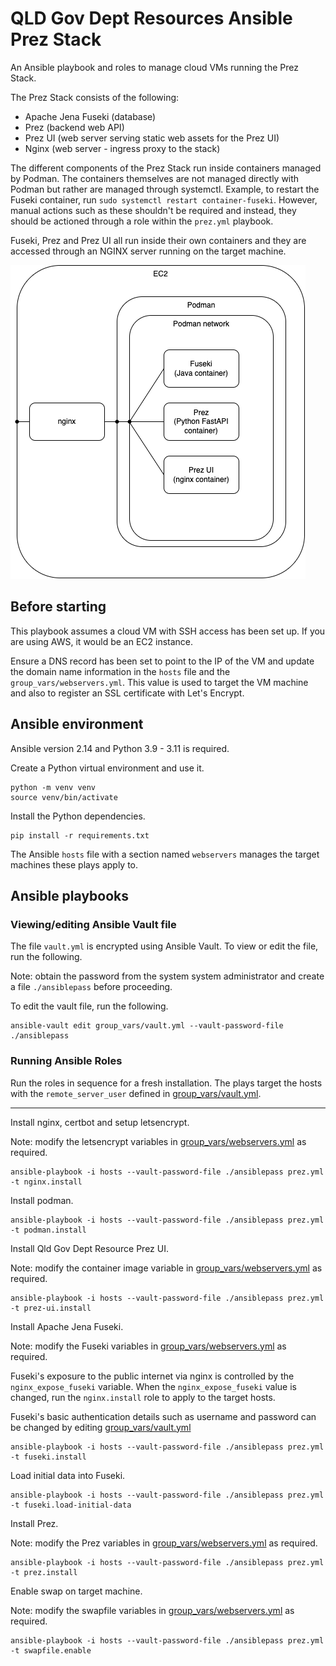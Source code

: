 # QLD Gov Dept Resources Ansible Prez Stack

An Ansible playbook and roles to manage cloud VMs running the Prez Stack.

The Prez Stack consists of the following:

- Apache Jena Fuseki (database)
- Prez (backend web API)
- Prez UI (web server serving static web assets for the Prez UI)
- Nginx (web server - ingress proxy to the stack)

The different components of the Prez Stack run inside containers managed by Podman. The containers themselves are not managed directly with Podman but rather are managed through systemctl. Example, to restart the Fuseki container, run `sudo systemctl restart container-fuseki`. However, manual actions such as these shouldn't be required and instead, they should be actioned through a role within the `prez.yml` playbook.

Fuseki, Prez and Prez UI all run inside their own containers and they are accessed through an NGINX server running on the target machine.

![prez-stack.png](prez-stack.png)

## Before starting

This playbook assumes a cloud VM with SSH access has been set up. If you are using AWS, it would be an EC2 instance.

Ensure a DNS record has been set to point to the IP of the VM and update the domain name information in the `hosts` file and the `group_vars/webservers.yml`. This value is used to target the VM machine and also to register an SSL certificate with Let's Encrypt.

## Ansible environment

Ansible version 2.14 and Python 3.9 - 3.11 is required.

Create a Python virtual environment and use it.

```
python -m venv venv
source venv/bin/activate
```

Install the Python dependencies.

```
pip install -r requirements.txt
```

The Ansible `hosts` file with a section named `webservers` manages the target machines these plays apply to.

## Ansible playbooks

### Viewing/editing Ansible Vault file

The file `vault.yml` is encrypted using Ansible Vault. To view or edit the file, run the following.

Note: obtain the password from the system system administrator and create a file `./ansiblepass` before proceeding.

To edit the vault file, run the following.

```
ansible-vault edit group_vars/vault.yml --vault-password-file ./ansiblepass
```

### Running Ansible Roles

Run the roles in sequence for a fresh installation. The plays target the hosts with the `remote_server_user` defined in [group_vars/vault.yml](group_vars/vault.yml).

---

Install nginx, certbot and setup letsencrypt.

Note: modify the letsencrypt variables in [group_vars/webservers.yml](group_vars/webservers.yml) as required.

```
ansible-playbook -i hosts --vault-password-file ./ansiblepass prez.yml -t nginx.install
```

Install podman.

```
ansible-playbook -i hosts --vault-password-file ./ansiblepass prez.yml -t podman.install
```

Install Qld Gov Dept Resource Prez UI.

Note: modify the container image variable in [group_vars/webservers.yml](group_vars/webservers.yml) as required.

```
ansible-playbook -i hosts --vault-password-file ./ansiblepass prez.yml -t prez-ui.install
```

Install Apache Jena Fuseki.

Note: modify the Fuseki variables in [group_vars/webservers.yml](group_vars/webservers.yml) as required.

Fuseki's exposure to the public internet via nginx is controlled by the `nginx_expose_fuseki` variable. When the `nginx_expose_fuseki` value is changed, run the `nginx.install` role to apply to the target hosts.

Fuseki's basic authentication details such as username and password can be changed by editing [group_vars/vault.yml](group_vars/vault.yml)

```
ansible-playbook -i hosts --vault-password-file ./ansiblepass prez.yml -t fuseki.install
```

Load initial data into Fuseki.

```
ansible-playbook -i hosts --vault-password-file ./ansiblepass prez.yml -t fuseki.load-initial-data
```

Install Prez.

Note: modify the Prez variables in [group_vars/webservers.yml](group_vars/webservers.yml) as required.

```
ansible-playbook -i hosts --vault-password-file ./ansiblepass prez.yml -t prez.install
```

Enable swap on target machine.

Note: modify the swapfile variables in [group_vars/webservers.yml](group_vars/webservers.yml) as required.

```
ansible-playbook -i hosts --vault-password-file ./ansiblepass prez.yml -t swapfile.enable
```
